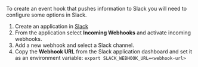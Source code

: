 To create an event hook that pushes information to Slack you will need to configure some options in Slack.

1. Create an application in [Slack](https://api.slack.com/apps?new_app=1)
2. From the application select **Incoming Webhooks** and activate incoming webhooks.
3. Add a new webhook and select a Slack channel.
4. Copy the **Webhook URL** from the Slack application dashboard and set it as an environment variable: 
    `export SLACK_WEBHOOK_URL=<webhook-url>`

